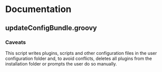 # Documentation

## updateConfigBundle.groovy

### Caveats

This script writes plugins, scripts and other configuration files in the user configuration folder and, to avoid conflicts, deletes all plugins from the installation folder or prompts the user do so manually.
